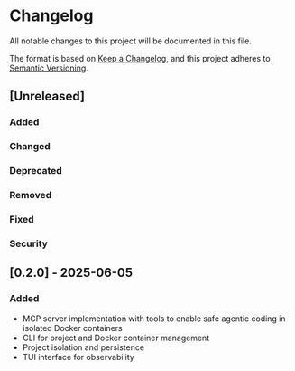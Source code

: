 # Changelog

All notable changes to this project will be documented in this file.

The format is based on [Keep a Changelog](https://keepachangelog.com/en/1.0.0/), and this project adheres to [Semantic Versioning](https://semver.org/spec/v2.0.0.html).

## [Unreleased]

### Added

### Changed

### Deprecated

### Removed

### Fixed

### Security

## [0.2.0] - 2025-06-05

### Added

- MCP server implementation with tools to enable safe agentic coding in isolated Docker containers
- CLI for project and Docker container management
- Project isolation and persistence
- TUI interface for observability
